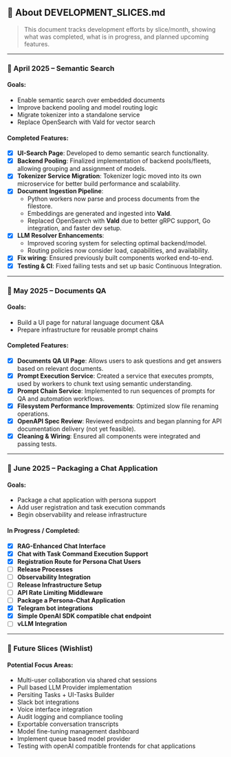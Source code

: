 ## 📄 About DEVELOPMENT_SLICES.md

> This document tracks development efforts by slice/month, showing what was completed, what is in progress, and planned upcoming features.

---

### 📅 April 2025 – Semantic Search

#### Goals:
- Enable semantic search over embedded documents
- Improve backend pooling and model routing logic
- Migrate tokenizer into a standalone service
- Replace OpenSearch with Vald for vector search

#### Completed Features:
- [x] **UI-Search Page**: Developed to demo semantic search functionality.
- [x] **Backend Pooling**: Finalized implementation of backend pools/fleets, allowing grouping and assignment of models.
- [x] **Tokenizer Service Migration**: Tokenizer logic moved into its own microservice for better build performance and scalability.
- [x] **Document Ingestion Pipeline**:
  - Python workers now parse and process documents from the filestore.
  - Embeddings are generated and ingested into **Vald**.
  - Replaced OpenSearch with **Vald** due to better gRPC support, Go integration, and faster dev setup.
- [x] **LLM Resolver Enhancements**:
  - Improved scoring system for selecting optimal backend/model.
  - Routing policies now consider load, capabilities, and availability.
- [x] **Fix wiring**: Ensured previously built components worked end-to-end.
- [x] **Testing & CI**: Fixed failing tests and set up basic Continuous Integration.

---

### 📅 May 2025 – Documents QA

#### Goals:
- Build a UI page for natural language document Q&A
- Prepare infrastructure for reusable prompt chains

#### Completed Features:
- [x] **Documents QA UI Page**: Allows users to ask questions and get answers based on relevant documents.
- [x] **Prompt Execution Service**: Created a service that executes prompts, used by workers to chunk text using semantic understanding.
- [x] **Prompt Chain Service**: Implemented to run sequences of prompts for QA and automation workflows.
- [x] **Filesystem Performance Improvements**: Optimized slow file renaming operations.
- [x] **OpenAPI Spec Review**: Reviewed endpoints and began planning for API documentation delivery (not yet feasible).
- [x] **Cleaning & Wiring**: Ensured all components were integrated and passing tests.

---

### 📅 June 2025 – Packaging a Chat Application

#### Goals:
- Package a chat application with persona support
- Add user registration and task execution commands
- Begin observability and release infrastructure

#### In Progress / Completed:
- [x] **RAG-Enhanced Chat Interface**
- [x] **Chat with Task Command Execution Support**
- [x] **Registration Route for Persona Chat Users**
- [ ] **Release Processes**
- [ ] **Observability Integration**
- [ ] **Release Infrastructure Setup**
- [ ] **API Rate Limiting Middleware**
- [ ] **Package a Persona-Chat Application**
- [x] **Telegram bot integrations**
- [x] **Simple OpenAI SDK compatible chat endpoint**
- [ ] **vLLM Integration**

---

### 📅 Future Slices (Wishlist)

#### Potential Focus Areas:
- Multi-user collaboration via shared chat sessions
- Pull based LLM Provider implementation
- Persiting Tasks + UI-Tasks Builder
- Slack bot integrations
- Voice interface integration
- Audit logging and compliance tooling
- Exportable conversation transcripts
- Model fine-tuning management dashboard
- Implement queue based model provider
- Testing with openAI compatible frontends for chat applications
